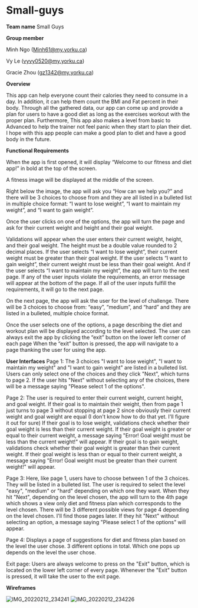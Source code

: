 # Small-guys
**Team name** 
Small Guys

**Group member**
  
  Minh Ngo (Minh61@my.yorku.ca)
  
  Vy Le (vyvy0520@my.yorku.ca)
  
  Gracie Zhou (gz1342@my.yorku.ca)
  
  
**Overview**

This app can help everyone count their calories they need to consume in a day. In addition, it can help them count the BMI and Fat percent in their body. Through all the gathered data, our app can come up and provide a plan  for users to have a good diet as long as the exercises workout with the proper plan. Furthermore, This app also makes a level from basic to Advanced to help the trainer not feel panic when they start to plan their diet. I hope with this app people can make a good plan to diet and have a good body in the future.

**Functional Requirements**

When the app is first opened, it will display “Welcome to our fitness and diet app!” in bold at the top of the screen. 

A fitness image will be displayed at the middle of the screen.

Right below the image, the app will ask you “How can we help you?” and there will be 3 choices to choose from and they are all listed in a bulleted list in multiple choice format: “I want to lose weight”, “I want to maintain my weight”, and “I want to gain weight”.

Once the user clicks on one of the options, the app will turn the page and ask for their current weight and height and their goal weight.

Validations will appear when the user enters their current weight, height, and their goal weight. The height must be a double value rounded to 2 decimal places. If the user selects “I want to lose weight”, their current weight must be greater than their goal weight. If the user selects “I want to gain weight”, their current weight must be less than their goal weight. And if the user selects “I want to maintain my weight”, the app will turn to the next page. If any of the user inputs violate the requirements, an error message will appear at the bottom of the page. If all of the user inputs fulfill the requirements, it will go to the next page.

On the next page, the app will ask the user for the level of challenge. There will be 3 choices to choose from: “easy”, “medium”, and “hard” and they are listed in a bulleted, multiple choice format.

Once the user selects one of the options, a page describing the diet and workout plan will be displayed according to the level selected.
The user can always exit the app by clicking the “exit” button on the lower left corner of each page
When the “exit” button is pressed, the app will navigate to a page thanking the user for using the app.

**User Interfaces**
Page 1: The 3 choices "I want to lose weight", "I want to maintain my weight" and "I want to gain weight" are listed in a bulleted list. Users can only select one of the choices and they click "Next", which turns to page 2. If the user hits "Next" without selecting any of the choices, there will be a message saying "Please select 1 of the options".

Page 2: The user is required to enter their current weight, current height, and goal weight. If their goal is to maintain their weight, then from page 1 just turns to page 3 without stopping at page 2 since obviously their current weight and goal weight are equal (I don't know how to do that yet. I'll figure it out for sure) If their goal is to lose weight, validations check whether their goal weight is less than their current weight. If their goal weight is greater or equal to their current weight, a message saying "Error! Goal weight must be less than the current weight!" will appear. If their goal is to gain weight, validations check whether their goal weight is greater than their current weight. If their goal weight is less than or equal to their current weight, a message saying "Error! Goal weight must be greater than their current weight!" will appear.

Page 3: Here, like page 1, users have to choose between 1 of the 3 choices. They will be listed in a bulleted list. The user is required to select the level "easy", "medium" or "hard" depending on which one they want. When they hit "Next", depending on the level chosen, the app will turn to the 4th page which shows a view only diet and fitness plan which corresponds to the level chosen. There will be 3 different possible views for page 4 depending on the level chosen. I'll find those pages later. If they hit "Next" without selecting an option, a message saying "Please select 1 of the options" will appear.

Page 4: Displays a page of suggestions for diet and fitness plan based on the level the user chose. 3 different options in total. Which one pops up depends on the level the user chose.

Exit page: Users are always welcome to press on the "Exit" button, which is located on the lower left corner of every page. Whenever the "Exit" button is pressed, it will take the user to the exit page.

**Wireframes**

![IMG_20220212_234241](https://user-images.githubusercontent.com/92197567/154828416-50c68dae-d931-4894-a149-229f312cb83a.jpg)
![IMG_20220212_234226](https://user-images.githubusercontent.com/92197567/154828419-68ea3918-985f-484a-aac6-f09aa34228c1.jpg)

